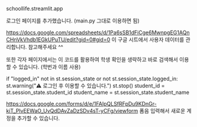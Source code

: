 schoollife.streamlit.app

로그인 페이지를 추가했습니다. (main.py 그대로 이용하면 됨)

https://docs.google.com/spreadsheets/d/1Pa6sSB1dFiCge6MwnpgEG1AQnCHnVkVhdb1EGkUPuTU/edit?gid=0#gid=0
이 구글 시트에서 사용자 데이터를 관리합니다.
참고해주세요 ^^

또한 각자 페이지에서는 
이 코드를 활용하여 학생 확인을 생략하고 바로 검색해서 이용할 수 있습니다. (학번과 이름 사용)

if "logged_in" not in st.session_state or not st.session_state.logged_in:
    st.warning("⚠️ 로그인 후 이용할 수 있습니다.")
    st.stop()
student_id = st.session_state.student_id
student_name = st.session_state.student_name


https://docs.google.com/forms/d/e/1FAIpQLSfRFpDu9KDnGr-kiT_PlvEEWaO_UvQdDAvZaDzSDv4sT-yCFg/viewform
폼음 입력해서 새로운 계정을 추가할 수 있습니다.
